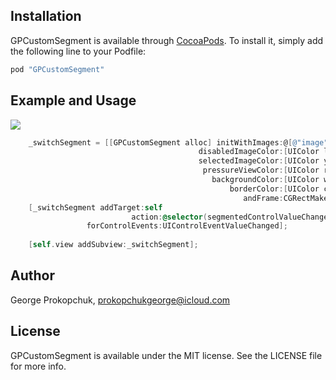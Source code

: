
## Installation

GPCustomSegment is available through [CocoaPods](http://cocoapods.org). To install
it, simply add the following line to your Podfile:

```ruby
pod "GPCustomSegment"
```
## Example and Usage
![](https://raw.githubusercontent.com/gprokopchuk/Screenshots/master/finalCustomSegment.gif)

  
```objective-c
    _switchSegment = [[GPCustomSegment alloc] initWithImages:@[@"image", @"image",@"image"]
                                          disabledImageColor:[UIColor lightGrayColor]
                                          selectedImageColor:[UIColor yellowColor]
                                           pressureViewColor:[UIColor redColor]
                                             backgroundColor:[UIColor whiteColor]
                                                 borderColor:[UIColor clearColor]
                                                    andFrame:CGRectMake(30, 50, 150, 50)];
    [_switchSegment addTarget:self
                           action:@selector(segmentedControlValueChanged:)
                 forControlEvents:UIControlEventValueChanged];
                 
    [self.view addSubview:_switchSegment];
```

## Author

George Prokopchuk, prokopchukgeorge@icloud.com

## License

GPCustomSegment is available under the MIT license. See the LICENSE file for more info.


